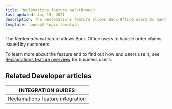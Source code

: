```yaml
---
title: Reclamations feature walkthrough
last_updated: Aug 19, 2021
description: The Reclamations feature allows Back Office users to handle order claims issued by customers
template: concept-topic-template
---
```


The _Reclamations_ feature allows Back Office users to handle order claims issued by customers.


To learn more about the feature and to find out how end users use it, see [Reclamations feature overview](/docs/scos/user/features/reclamations-feature-overview.html) for business users.


## Related Developer articles

|INTEGRATION GUIDES  |
|---------|
|[Reclamations feature integration](/docs/scos/dev/feature-integration-guides/reclamations-feature-integration.html)|
